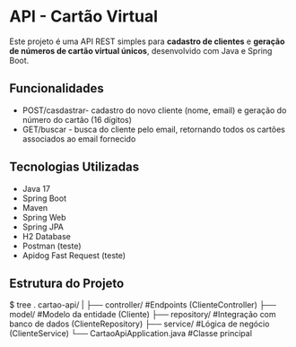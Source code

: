# API - Cartão Virtual

Este projeto é uma API REST simples para **cadastro de clientes** e **geração de números de cartão virtual únicos**, desenvolvido com Java e Spring Boot.

## Funcionalidades
- POST/casdastrar- cadastro do novo cliente (nome, email) e geração do número do cartão (16 dígitos)
- GET/buscar - busca do cliente pelo email, retornando todos os cartões associados ao email fornecido

## Tecnologias Utilizadas
- Java 17
- Spring Boot
- Maven
- Spring Web
- Spring JPA
- H2 Database
- Postman (teste)
- Apidog Fast Request (teste)

## Estrutura do Projeto
$ tree
.
cartao-api/
|
├── controller/ #Endpoints (ClienteController)
├── model/ #Modelo da entidade (Cliente)
├── repository/ #Integração com banco de dados (ClienteRepository)
├── service/ #Lógica de negócio (ClienteService)
└── CartaoApiApplication.java #Classe principal
